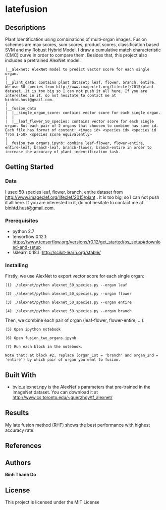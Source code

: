 # latefusion

## Descriptions
Plant Identification using combinations of multi-organ images. Fusion schemes are max scores, sum scores, product scores, classification based SVM and my Robust Hybrid Model. I  draw a cumulative match characteristic (CMC) curve in order to compare them. Besides that, this project also includes a pretrained AlexNet model.

	
	|__alexnet: AlexNet model to predict vector score for each single organ.
	|
	|__plant_data: contains plant dataset: leaf, flower, branch, entire. We use 50 species from http://www.imageclef.org/lifeclef/2015/plant dataset. It is too big so I can not push it all here. If you are interested in it, do not hesitate to contact me at binhtd.hust@gmail.com.
	|
	|__fusion_data
	|  |__single_organ_score: contains vector score for each single organ.
	|  |	
	|  |__leaf_flower_50_species: contains vector score for each single organ. But each pair of 2 organs that choosen to combine has same id. Each file has format of content: <image id> <species id> <species id from 1-50> <species score equivalently>
	|
	|__fusion_two_organs.ipynb: combine leaf-flower, flower-entire, entire-leaf, branch-leaf, branch-flower, branch-entire in order to increase the accuracy of plant indentification task.
	
## Getting Started

### Data
I used 50 species leaf, flower, branch, entire dataset from http://www.imageclef.org/lifeclef/2015/plant . It is too big, so I can not push it all here. If you are interested in it, do not hesitate to contact me at binhtd.hust@gmail.com.
### Prerequisites
* python 2.7
* tensorflow 0.12.1: https://www.tensorflow.org/versions/r0.12/get_started/os_setup#download-and-setup
* sklearn 0.18.1: http://scikit-learn.org/stable/
### Installing
Firstly, we use AlexNet to export vector score for each single organ:

	(1) ./alexnet/python alexnet_50_species.py --organ leaf
	
	(2) ./alexnet/python alexnet_50_species.py --organ flower
	
	(3) ./alexnet/python alexnet_50_species.py --organ entire
	
	(4) ./alexnet/python alexnet_50_species.py --organ branch

Then, we combine each pair of organ (leaf-flower, flower-entire, ...):

	(5) Open ipython notebook
	
	(6) Open fusion_two_organs.ipynb
	
	(7) Run each block in the notebook. 
	
	Note that: at block #2, replace (organ_1st = 'branch' and organ_2nd = 'entire') by which pair of organ you want to fusion.
	
## Built With

* bvlc_alexnet.npy is the AlexNet's parameters that pre-trained in the ImageNet dataset. You can download it at http://www.cs.toronto.edu/~guerzhoy/tf_alexnet/

## Results
My late fusion method (RHF) shows the best performance with highest accuracy rate.

## References

## Authors

**Binh Thanh Do** 

## License

This project is licensed under the MIT License
